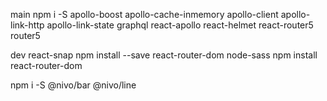 main
npm i -S apollo-boost apollo-cache-inmemory apollo-client apollo-link-http apollo-link-state graphql react-apollo react-helmet react-router5 router5 

dev
react-snap
npm install --save react-router-dom node-sass
npm install react-router-dom

npm i -S @nivo/bar @nivo/line